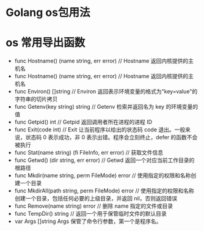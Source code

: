 # Golang os包用法


# os 常用导出函数

- func Hostname() (name string, err error) // Hostname 返回内核提供的主机名
- func Hostname() (name string, err error) // Hostname 返回内核提供的主机名
- func Environ() []string // Environ 返回表示环境变量的格式为"key=value"的字符串的切片拷贝
- func Getenv(key string) string // Getenv 检索并返回名为 key 的环境变量的值
- func Getpid() int // Getpid 返回调用者所在进程的进程 ID
- func Exit(code int) // Exit 让当前程序以给出的状态码 code 退出。一般来说，状态码 0 表示成功，非 0 表示出错。程序会立刻终止，defer 的函数不会被执行
- func Stat(name string) (fi FileInfo, err error) // 获取文件信息
- func Getwd() (dir string, err error) // Getwd 返回一个对应当前工作目录的根路径
- func Mkdir(name string, perm FileMode) error // 使用指定的权限和名称创建一个目录
- func MkdirAll(path string, perm FileMode) error // 使用指定的权限和名称创建一个目录，包括任何必要的上级目录，并返回 nil，否则返回错误
- func Remove(name string) error // 删除 name 指定的文件或目录
- func TempDir() string // 返回一个用于保管临时文件的默认目录
- var Args []string Args 保管了命令行参数，第一个是程序名。

